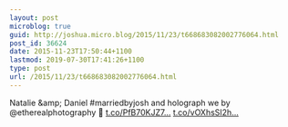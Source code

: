 ```yaml
---
layout: post
microblog: true
guid: http://joshua.micro.blog/2015/11/23/t668683082002776064.html
post_id: 36624
date: 2015-11-23T17:50:44+1100
lastmod: 2019-07-30T17:41:26+1100
type: post
url: /2015/11/23/t668683082002776064.html
---
```

Natalie &amp;amp; Daniel #marriedbyjosh and holograph we by @etherealphotography 😬 [t.co/PfB70KJZ7...](https://t.co/PfB70KJZ7T) [t.co/vOXhsSI2h...](https://t.co/vOXhsSI2hN)
